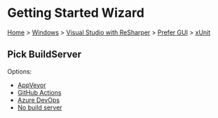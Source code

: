 <!--
GENERATED FILE - DO NOT EDIT
This file was generated by [MarkdownSnippets](https://github.com/SimonCropp/MarkdownSnippets).
Source File: /docs/mdsource/wiz/Windows_VisualStudioWithReSharper_Gui_xUnit.source.md
To change this file edit the source file and then run MarkdownSnippets.
-->

# Getting Started Wizard

[Home](/docs/wiz/readme.md) > [Windows](Windows.md) > [Visual Studio with ReSharper](Windows_VisualStudioWithReSharper.md) > [Prefer GUI](Windows_VisualStudioWithReSharper_Gui.md) > [xUnit](Windows_VisualStudioWithReSharper_Gui_xUnit.md)

## Pick BuildServer

Options:
 * [AppVeyor](Windows_VisualStudioWithReSharper_Gui_xUnit_AppVeyor.md)
 * [GitHub Actions](Windows_VisualStudioWithReSharper_Gui_xUnit_GitHubActions.md)
 * [Azure DevOps](Windows_VisualStudioWithReSharper_Gui_xUnit_AzureDevOps.md)
 * [No build server](Windows_VisualStudioWithReSharper_Gui_xUnit_None.md)
